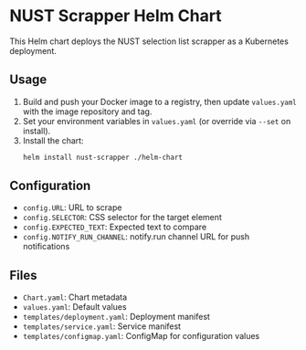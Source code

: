 # NUST Scrapper Helm Chart

This Helm chart deploys the NUST selection list scrapper as a Kubernetes deployment.

## Usage

1. Build and push your Docker image to a registry, then update `values.yaml` with the image repository and tag.
2. Set your environment variables in `values.yaml` (or override via `--set` on install).
3. Install the chart:
   ```sh
   helm install nust-scrapper ./helm-chart
   ```

## Configuration
- `config.URL`: URL to scrape
- `config.SELECTOR`: CSS selector for the target element
- `config.EXPECTED_TEXT`: Expected text to compare
- `config.NOTIFY_RUN_CHANNEL`: notify.run channel URL for push notifications

## Files
- `Chart.yaml`: Chart metadata
- `values.yaml`: Default values
- `templates/deployment.yaml`: Deployment manifest
- `templates/service.yaml`: Service manifest
- `templates/configmap.yaml`: ConfigMap for configuration values
